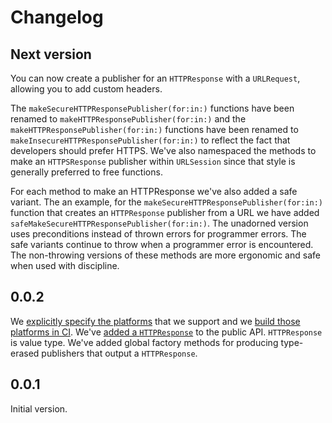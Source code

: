 # Changelog

## Next version

You can now create a publisher for an `HTTPResponse` with a `URLRequest`, allowing you to add custom headers.

The `makeSecureHTTPResponsePublisher(for:in:)` functions have been renamed to `makeHTTPResponsePublisher(for:in:)` and the `makeHTTPResponsePublisher(for:in:)` functions have been renamed to `makeInsecureHTTPResponsePublisher(for:in:)` to reflect the fact that developers should prefer HTTPS. We've also namespaced the methods to make an `HTTPSResponse` publisher within `URLSession` since that style is generally preferred to free functions.

For each method to make an HTTPResponse we've also added a safe variant. The an example, for the `makeSecureHTTPResponsePublisher(for:in:)` function that creates an `HTTPResponse` publisher from a URL we have added `safeMakeSecureHTTPResponsePublisher(for:in:)`. The unadorned version uses preconditions instead of thrown errors for programmer errors. The safe variants continue to throw when a programmer error is encountered. The non-throwing versions of these methods are more ergonomic and safe when used with discipline.

## 0.0.2

We [explicitly specify the platforms](https://github.com/bachand/BachandNetworking/pull/3) that we support and we [build those platforms in
CI](https://github.com/bachand/BachandNetworking/pull/5). We've [added a `HTTPResponse`](https://github.com/bachand/BachandNetworking/pull/6) to
the public API. `HTTPResponse` is value type. We've added global factory methods for producing type-erased publishers that output a `HTTPResponse`.

## 0.0.1

Initial version.
